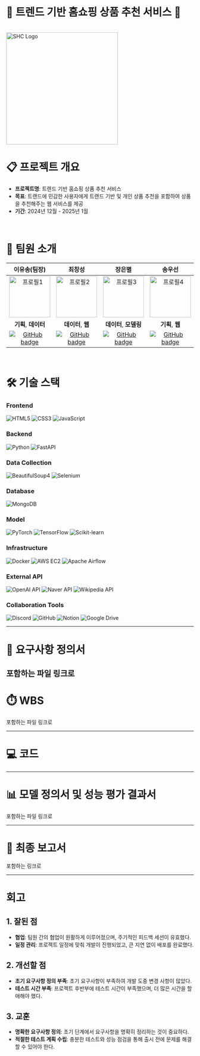 # 🛒 트렌드 기반 홈쇼핑 상품 추천 서비스 🛒

</br>
<img src="https://github.com/whynotsw-camp/wh02-3rd-3team-SHC/raw/a8415fb97cd0d305393fe922def0f78e60543a7a/team_images/003.png" alt="SHC Logo" width="300">


# 📋 프로젝트 개요

- **프로젝트명**: 트렌드 기반 홈쇼핑 상품 추천 서비스
- **목표**: 트랜드에 민감한 사용자에게 트랜드 기반 및 개인 상품 추천을 포함하여 상품을 추천해주는 웹 서비스를 제공
- **기간**: 2024년 12월 - 2025년 1월

</br>

# 👥 팀원 소개

| 이유송(팀장) | 최창성 | 장은별 | 송우선 | 김수현 | 정수빈 |
|:---:|:---:|:---:|:---:|:---:|:---:|
| <img src="https://github.com/whynotsw-camp/wh02-3rd-3team-SHC/raw/aa0b417eab5fd46767f08d8807c3fe32e4dbce92/team_images/yusong.png" alt="프로필1" width="110"> | <img src="https://github.com/whynotsw-camp/wh02-3rd-3team-SHC/raw/aa0b417eab5fd46767f08d8807c3fe32e4dbce92/team_images/ccs.png" alt="프로필2" width="110"> | <img src="https://github.com/whynotsw-camp/wh02-3rd-3team-SHC/raw/aa0b417eab5fd46767f08d8807c3fe32e4dbce92/team_images/jeb.png" alt="프로필3" width="110"> | <img src="https://github.com/whynotsw-camp/wh02-3rd-3team-SHC/raw/aa0b417eab5fd46767f08d8807c3fe32e4dbce92/team_images/sws.png" alt="프로필4" width="110"> | <img src="https://github.com/whynotsw-camp/wh02-3rd-3team-SHC/raw/aa0b417eab5fd46767f08d8807c3fe32e4dbce92/team_images/ksh.png" alt="프로필5" width="110"> | <img src="https://github.com/whynotsw-camp/wh02-3rd-3team-SHC/raw/aa0b417eab5fd46767f08d8807c3fe32e4dbce92/team_images/jsb.png" alt="프로필6" width="110"> |
| **기획**, **데이터** | **데이터**, **웹** | **데이터**, **모델링** | **기획**, **웹** | **기획**, **웹** | **데이터**, **모델링** |
| [![GitHub badge](https://img.shields.io/badge/GitHub-LINK-181717?style=for-the-badge&logo=github)](https://github.com/yusongod0303) | [![GitHub badge](https://img.shields.io/badge/GitHub-LINK-181717?style=for-the-badge&logo=github)](https://github.com/changsung6160) | [![GitHub badge](https://img.shields.io/badge/GitHub-LINK-181717?style=for-the-badge&logo=github)](https://github.com/eunstar98) | [![GitHub badge](https://img.shields.io/badge/GitHub-LINK-181717?style=for-the-badge&logo=github)](https://github.com/Song613) | [![GitHub badge](https://img.shields.io/badge/GitHub-LINK-181717?style=for-the-badge&logo=github)](https://github.com/ssukhyun) | [![GitHub badge](https://img.shields.io/badge/GitHub-LINK-181717?style=for-the-badge&logo=github)](https://github.com/subin0728) |

</br>


# 🛠️ 기술 스택  

### **Frontend** 
![HTML5](https://img.shields.io/badge/HTML5-E34F26?style=flat&logo=html5&logoColor=white) ![CSS3](https://img.shields.io/badge/CSS3-1572B6?style=flat&logo=css3&logoColor=white) ![JavaScript](https://img.shields.io/badge/JavaScript-F7DF1E?style=flat&logo=javascript&logoColor=black)

### **Backend**
![Python](https://img.shields.io/badge/Python-3776AB?style=flat&logo=python&logoColor=white) ![FastAPI](https://img.shields.io/badge/FastAPI-009688?style=flat&logo=fastapi&logoColor=white)

### **Data Collection**
![BeautifulSoup4](https://img.shields.io/badge/BeautifulSoup4-8FC04E?style=flat&logo=beautifulsoup&logoColor=white) ![Selenium](https://img.shields.io/badge/Selenium-43B02A?style=flat&logo=selenium&logoColor=white)

### **Database**
![MongoDB](https://img.shields.io/badge/MongoDB-47A248?style=flat&logo=mongodb&logoColor=white)

### **Model**
![PyTorch](https://img.shields.io/badge/PyTorch-EE4C2C?style=flat&logo=pytorch&logoColor=white) ![TensorFlow](https://img.shields.io/badge/TensorFlow-FF6F00?style=flat&logo=tensorflow&logoColor=white) ![Scikit-learn](https://img.shields.io/badge/Scikit--learn-F7931E?style=flat&logo=scikit-learn&logoColor=white)

### **Infrastructure**
![Docker](https://img.shields.io/badge/Docker-2496ED?style=flat&logo=docker&logoColor=white) ![AWS EC2](https://img.shields.io/badge/AWS%20EC2-FF9900?style=flat&logo=amazonaws&logoColor=white) ![Apache Airflow](https://img.shields.io/badge/Apache%20Airflow-017CEE?style=flat&logo=apacheairflow&logoColor=white)

### **External API**
![OpenAI API](https://img.shields.io/badge/OpenAI%20API-412991?style=flat&logo=openai&logoColor=white) ![Naver API](https://img.shields.io/badge/Naver%20API-03C75A?style=flat&logo=naver&logoColor=white) ![Wikipedia API](https://img.shields.io/badge/Wikipedia%20API-000000?style=flat&logo=wikipedia&logoColor=white)

### **Collaboration Tools**
![Discord](https://img.shields.io/badge/Discord-5865F2?style=flat&logo=discord&logoColor=white) ![GitHub](https://img.shields.io/badge/GitHub-181717?style=flat&logo=github&logoColor=white) ![Notion](https://img.shields.io/badge/Notion-000000?style=flat&logo=notion&logoColor=white) ![Google Drive](https://img.shields.io/badge/Google%20Drive-4285F4?style=flat&logo=googledrive&logoColor=white)

---------------------------------------

# 📝 요구사항 정의서

포함하는 파일 링크로 
----------------------------------------

# ⏱️ WBS

포함하는 파일 링크로
 
----------------------------------------

# 💻 코드


----------------------------------------

# 📊 모델 정의서 및 성능 평가 결과서

포함하는 파일 링크로

-----------------------------------------

# 📑 최종 보고서

포함하는 링크로

-----------------------------------------

# 회고

## 1. 잘된 점
- **협업**: 팀원 간의 협업이 원활하게 이루어졌으며, 주기적인 피드백 세션이 유효했다.
- **일정 관리**: 프로젝트 일정에 맞춰 개발이 진행되었고, 큰 지연 없이 배포를 완료했다.

## 2. 개선할 점
- **초기 요구사항 정의 부족**: 초기 요구사항이 부족하여 개발 도중 변경 사항이 많았다.
- **테스트 시간 부족**: 프로젝트 후반부에 테스트 시간이 부족했으며, 더 많은 시간을 할애해야 했다.

## 3. 교훈
- **명확한 요구사항 정의**: 초기 단계에서 요구사항을 명확히 정리하는 것이 중요하다.
- **적절한 테스트 계획 수립**: 충분한 테스트와 성능 점검을 통해 출시 전에 문제를 해결할 수 있어야 한다.
